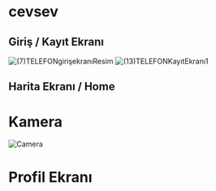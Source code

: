 # cevsev
## Giriş / Kayıt Ekranı
![(7)TELEFONgirişekranıResim](https://user-images.githubusercontent.com/41026127/82122578-3ef31880-979d-11ea-9521-c867a0eb45a4.PNG)
![(13)TELEFONKayıtEkranı1](https://user-images.githubusercontent.com/41026127/82122577-3e5a8200-979d-11ea-8733-bc20cf57f449.PNG)

## Harita Ekranı / Home



# Kamera
![Camera](https://user-images.githubusercontent.com/60198225/79050797-107d9d00-7c35-11ea-81d6-6ae21805c447.PNG)

# Profil Ekranı


